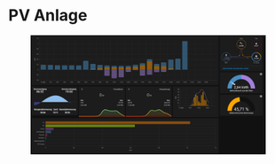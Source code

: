 # PV Anlage

<figure><img src="../../../.gitbook/assets/image (3) (1) (1).png" alt=""><figcaption></figcaption></figure>
